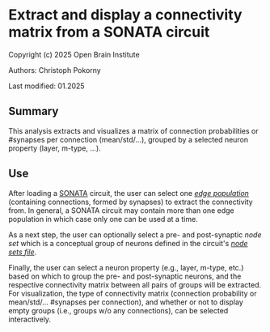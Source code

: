 # Extract and display a connectivity matrix from a SONATA circuit
Copyright (c) 2025 Open Brain Institute

Authors: Christoph Pokorny

Last modified: 01.2025

## Summary
This analysis extracts and visualizes a matrix of connection probabilities or #synapses per connection (mean/std/...), grouped by a selected neuron property (layer, m-type, ...).

## Use
After loading a [SONATA](https://github.com/AllenInstitute/sonata/blob/master/docs/SONATA_DEVELOPER_GUIDE.md) circuit, the user can select one [_edge population_](https://github.com/AllenInstitute/sonata/blob/master/docs/SONATA_DEVELOPER_GUIDE.md#representing-edges) (containing connections, formed by synapses) to extract the connectivity from. In general, a SONATA circuit may contain more than one edge population in which case only one can be used at a time.

As a next step, the user can optionally select a pre- and post-synaptic _node set_ which is a conceptual group of neurons defined in the circuit's [_node sets file_](https://github.com/AllenInstitute/sonata/blob/master/docs/SONATA_DEVELOPER_GUIDE.md#node-sets-file). 

Finally, the user can select a neuron property (e.g., layer, m-type, etc.) based on which to group the pre- and post-synaptic neurons, and the respective connectivity matrix between all pairs of groups will be extracted. For visualization, the type of connectivity matrix (connection probability or mean/std/... #synapses per connection), and whether or not to display empty groups (i.e., groups w/o any connections), can be selected interactively.